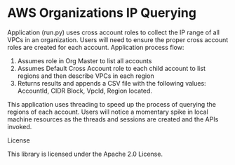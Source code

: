 # AWS Organizations IP Querying

Application (run.py) uses cross account roles to collect the IP range of all VPCs in an organization.  Users will need to ensure the proper cross account roles are created for each account.
Application process flow:
1. Assumes role in Org Master to list all accounts
2. Assumes Default Cross Account role to each child account to list regions and then describe VPCs in each region
3. Returns results and appends a CSV file with the following values:  AccountId,	CIDR Block,	VpcId,	Region located.

This application uses threading to speed up the process of querying the regions of each account.  Users will notice a momentary spike in local machine resources as the threads and sessions are created and the APIs invoked.

License

This library is licensed under the Apache 2.0 License.
